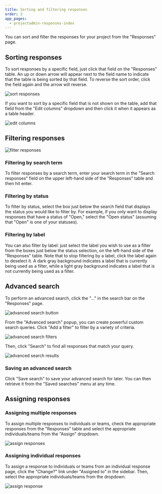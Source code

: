 ```yaml
---
title: Sorting and filtering responses
order: 3
app_pages:
  - projectadmin-responses-index
---
```


You can sort and filter the responses for your project from the "Responses" page.

## Sorting responses

To sort responses by a specific field, just click that field on the "Responses" table. An up or down arrow will appear next to the field name to indicate that the table is being sorted by that field. To reverse the sort order, click the field again and the arrow will reverse.

![sort responses](../images/sort_responses.png)

If you want to sort by a specific field that is not shown on the table, add that field from the "Edit columns" dropdown and then click it when it appears as a table header.

![edit columns](../images/edit_columns.png)

## Filtering responses

![filter responses](../images/filter_responses.png)

### Filtering by search term

To filter responses by a search term, enter your search term in the "Search responses" field on the upper left-hand side of the "Responses" table and then hit enter.

### Filtering by status

To filter by status, select the box just below the search field that displays the status you would like to filter by. For example, if you only want to display responses that have a status of "Open," select the "Open status" (assuming that "Open" is one of your statuses).

### Filtering by label

You can also filter by label: just select the label you wish to use as a filter from the boxes just below the status selection, on the left-hand side of the "Responses" table. Note that to stop filtering by a label, click the label again to deselect it. A dark gray background indicates a label that is currently being used as a filter, while a light gray background indicates a label that is not currently being used as a filter.

## Advanced search

To perform an advanced search, click the "..." in the search bar on the "Responses" page.

![advanced search button](../images/advanced_search_button.png)

From the "Advanced search" popup, you can create powerful custom search queries. Click "Add a filter" to filter by a variety of criteria.

![advanced search filters](../images/advanced_search.png)

Then, click "Search" to find all responses that match your query.

![advanced search results](../images/advanced_search_results.png)

### Saving an advanced search

Click "Save search" to save your advanced search for later. You can then retrieve it from the "Saved searches" menu at any time.

## Assigning responses

### Assigning multiple responses

To assign multiple responses to individuals or teams, check the appropriate responses from the "Responses" table and select the appropriate individuals/teams from the "Assign" dropdown.

![assign responses](../images/assign_responses.png)

### Assigning individual responses

To assign a response to individuals or teams from an individual response page, click the "Change?" link under "Assigned to" in the sidebar. Then, select the appropriate individuals/teams from the dropdown.

![assign response](../images/assign_response.png)
